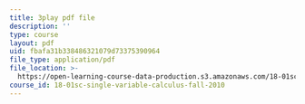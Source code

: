 ```yaml
---
title: 3play pdf file
description: ''
type: course
layout: pdf
uid: fbafa31b338486321079d73375390964
file_type: application/pdf
file_location: >-
  https://open-learning-course-data-production.s3.amazonaws.com/18-01sc-single-variable-calculus-fall-2010/fbafa31b338486321079d73375390964_13UPhn32Mjs.pdf
course_id: 18-01sc-single-variable-calculus-fall-2010
---
```

